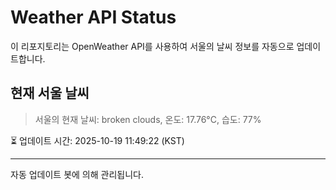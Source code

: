 
# Weather API Status

이 리포지토리는 OpenWeather API를 사용하여 서울의 날씨 정보를 자동으로 업데이트합니다.

## 현재 서울 날씨
> 서울의 현재 날씨: broken clouds, 온도: 17.76°C, 습도: 77%

⏳ 업데이트 시간: 2025-10-19 11:49:22 (KST)

---
자동 업데이트 봇에 의해 관리됩니다.

